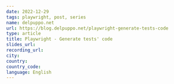 ```yaml
---
date: 2022-12-29
tags: playwright, post, series
name: delpuppo.net
url: https://blog.delpuppo.net/playwright-generate-tests-code
type: article
title: Playwright - Generate tests' code
slides_url:
recording_url:
city:
country:
country_code:
language: English
---
```

